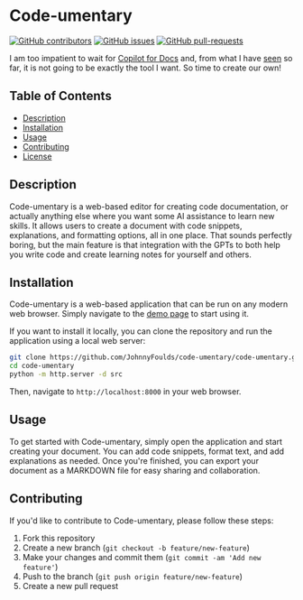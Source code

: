 # Code-umentary

[![GitHub contributors](https://img.shields.io/github/contributors/JohnnyFoulds/code-docs.svg)](https://GitHub.com/JohnnyFoulds/code-docs/graphs/contributors/)
[![GitHub issues](https://img.shields.io/github/issues/JohnnyFoulds/code-docs.svg)](https://GitHub.com/JohnnyFoulds/code-docs/issues/)
[![GitHub pull-requests](https://img.shields.io/github/issues-pr/JohnnyFoulds/code-docs.svg)](https://GitHub.com/JohnnyFoulds/code-docs/pull/)

I am too impatient to wait for [Copilot for Docs](https://githubnext.com/projects/copilot-for-docs) and, from what I have [seen](https://www.youtube.com/watch?v=BBU2mwM9WDE) so far, it is not going to be exactly the tool I want. So time to create our own!

## Table of Contents

- [Description](#description)
- [Installation](#installation)
- [Usage](#usage)
- [Contributing](#contributing)
- [License](#license)

## Description

Code-umentary is a web-based editor for creating code documentation, or actually anything else where you want some AI assistance to learn new skills. It allows users to create a document with code snippets, explanations, and formatting options, all in one place. That sounds perfectly boring, but the main feature is that integration with the GPTs to both help you write code and create learning notes for yourself and others.

## Installation

Code-umentary is a web-based application that can be run on any modern web browser. Simply navigate to the [demo page](https://code-umentary.com) to start using it.

If you want to install it locally, you can clone the repository and run the application using a local web server:

```bash
git clone https://github.com/JohnnyFoulds/code-umentary/code-umentary.git
cd code-umentary
python -m http.server -d src
```

Then, navigate to `http://localhost:8000` in your web browser.


## Usage

To get started with Code-umentary, simply open the application and start creating your document. You can add code snippets, format text, and add explanations as needed. Once you're finished, you can export your document as a MARKDOWN file for easy sharing and collaboration.

## Contributing

If you'd like to contribute to Code-umentary, please follow these steps:

1. Fork this repository
2. Create a new branch (`git checkout -b feature/new-feature`)
3. Make your changes and commit them (`git commit -am 'Add new feature'`)
4. Push to the branch (`git push origin feature/new-feature`)
5. Create a new pull request
